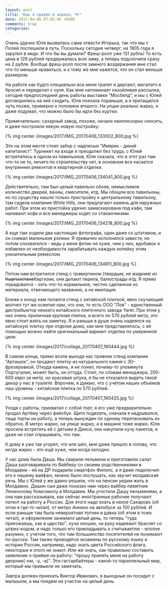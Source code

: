 ```yaml
---
layout: post
title: "Как я провёл 6 апреля, Чт"
date: 2017-04-06 07:05:06 +0300
comments: true
categories: 
---
```

Очень удачно Юля вызвалась сама отвести Игорька, так что мы с Полей поспешили в путь. Поскольку сегодня четверг, на 1905 года я зарулил в мкдк. И что бы вы думали? Фреш-ролл уже 131 рубль! То есть цена в 129 рублей продержалась всю зиму, а теперь подскочила сразу на 2 рубля. Вообще фреш-ролл после зимнего воздержания мне стал что-то меньше нравиться, и к тому же мне кажется, что он стал меньше размером.

На работе как будто специально все меня тралят и дергают, мегапатч я бросил и переделал с нуля. Как мне напоминает назойливая рассылка, сегодня предпоследний день работы выставки "Мосбилд", и мы с Юлей договорились на неё сходить. Юля поехала пораньше, а я притащился чуть позже, примерно к половине второго. На улцие реально жарко, я даже подумал, что можно было бы идти без куртки.

Примечательно: сахарный завод, похоже, начали неиллюзорно сносить, и даже построили некую новую постройку:

{% img center /images/2017/IMG_20170406_133002_800.jpg %}

Это на этом месте стоял забор с надписью "Имярек - дикий капиталист". Турникет на входе я преодолел без труда, с Юлей встретились в одном из павильонов, Юля сказала, что в этот раз там что-то не то, ничего по строительству нет, в основном все касается внутренних ремонтов и квартирной отделки. 

{% img center /images/2017/IMG_20170406_134041_800.jpg %}

Действительно, там был целый павильон обоев, немыслимое количество дверей, ванны, смесители, итд. Мы обошли все павильоны, но по существу нашли только пристройку к центральному павильону, там сидела компания White Hills, они предлагают камень для наружных работ. При этом их пристойка удачно замаскирована под кафе, там наливают кофе и все менеджеры ходят со стаканчиками.

{% img center /images/2017/IMG_20170406_134218_800.jpg %}

А еще там ходили два настоящих фотографа, один даже со штативом, и он снимал маленькие ролики. Я привычно исполнился зависти, но потом спохватился - ведь у меня фотик не хуже, чем у них, вдобавок я избавлен от необходимости зарабатывать каждую копейку этим унизительным ремеслом.

{% img center /images/2017/IMG_20170406_134911_800.jpg %}


Потом нам встретился стенд с травертином (твердым, не жидким) из ~~Кыргызстана~~Киргизии, они делают перила, балюстрады итд. Я прямо порадовался - хоть что-то нормальное, честно сделанное из материала, отвечающего названию, а не имитация.

Ближе к концу нам попался стенд с китайской плиткой, явно скучающий молчел тут же осветил нам, что они, то есть ООО "Лов" - единственный дистрибьютор некоего китайского плиточного завода Yaret. При этом у них очень приличная крупная плитка, и всего по 570 рублей метр, это явно стоит взять на заметку. Я и раньше в душе очень надеялся на китайскую плитку при отделке дома, как мне представлялось, с её помощью можно найти оригинальный вариант отделки по умеренной цене.

{% img center /images/2017/collage_20170407_160444.jpg %} 

В самом конце, прямо возле выхода нас привлек стенд компании "Артишок", он продают плитку из натурального камня с 3D-фрезеровкой. Откуда камень, я не понял, почему-то упомянута Португалия, может быть, он оттуда. Стоит, по словам менеджера, 200-600 евро за метр, но красивая штука, я бы не отказался видеть такой декор у нас в туалете. Впрочем, я думаю, что с учётом наших объемов наш уровень - китайская плитка по 570 рублей.

{% img center /images/2017/collage_20170407_160425.jpg  %}


Уходя с работы, прихватил с собой торт, я его уже предварительно продал Артёму через фейсбук. Щито поделать, сначала я надрывался, таща торты на работу, а теперь вынужден по одному перетаскивать их обратно. В метро жарко, на улице жарко, и в машине тоже жарко. Юля просила встретить её с детьми в Дикси, они накупили кучу пакетов, я даже не стал спрашивать, что там.

К дому я уже так угорел, что еле шёл, мне даже пришло в голову, что когда жарко - это ещё хуже, чем когда холодно.

У нас дома была Даша. Мы сварили пельмени и приготовили салат. Даша разговаривала по Вайберу со своими родственниками в Молдавии - ей на ДР подарили смартфон Филипс, а я даже подключил его к нашему вайфаю, можно было послушать, как звучит молдавская речь. Мы с Юлей у же давно решили, что на пенсии уедем жить в Молдавию. Дашин сын даже показан нам через вайбер памятник Ленинскому Комсомолу в Молдавии. Мы угостили Дашу пельменями, а она нам рассказывала, как сейчас иностранные рабочие получают патент на работу а России. Для этого надо ехать в некое Сахарово (об этом я где-то читал), от метро Аннино на автобусе за 150 рублей. И если раньше там была невероятная толчея и давка (об этом я тоже читал), и оформление занимало целый день, то теперь "туда приезжаешь, как в царство", куча окошек, на руку надевают браслет со штрих-кодом, и надо только его прикладывать к считываетлю - вполне разумно, с учетом того, что там большинство посетителей не понимают по-русски. Там также проводятся экзамены по русскому языку и истории России, например, надо знать цвета Российского флага, некоторые и этого не знают. Или же знать, как правильно составить заявление о приёме на работу: "прошу принять меня на работу дворник(-ом, -у, -а)". Эти гастарбайтеры - какой-то параллельный мир, который мы привыкли не замечать.

Завтра должен приехать Виктор Иванович, в выходные он посидит с малышом, а мы поедем на участок на целый день.
